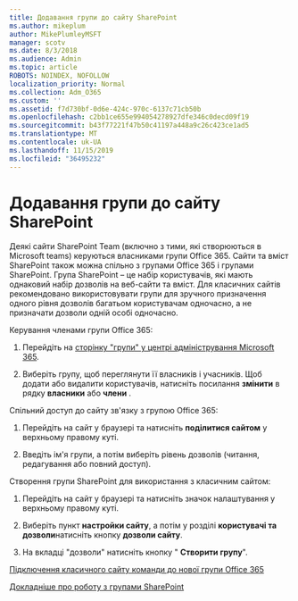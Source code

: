 ```yaml
---
title: Додавання групи до сайту SharePoint
ms.author: mikeplum
author: MikePlumleyMSFT
manager: scotv
ms.date: 8/3/2018
ms.audience: Admin
ms.topic: article
ROBOTS: NOINDEX, NOFOLLOW
localization_priority: Normal
ms.collection: Adm_O365
ms.custom: ''
ms.assetid: f7d730bf-0d6e-424c-970c-6137c71cb50b
ms.openlocfilehash: c2bb1ce655e994054278927dfe346c0decd09f19
ms.sourcegitcommit: b43f77221f47b50c41197a448a9c26c423ce1ad5
ms.translationtype: MT
ms.contentlocale: uk-UA
ms.lasthandoff: 11/15/2019
ms.locfileid: "36495232"
---
```

# <a name="add-a-group-to-a-sharepoint-site"></a>Додавання групи до сайту SharePoint

Деякі сайти SharePoint Team (включно з тими, які створюються в Microsoft teams) керуються власниками групи Office 365. Сайти та вміст SharePoint також можна спільно з групами Office 365 і групами SharePoint. Група SharePoint – це набір користувачів, які мають однаковий набір дозволів на веб-сайти та вміст. Для класичних сайтів рекомендовано використовувати групи для зручного призначення одного рівня дозволів багатьом користувачам одночасно, а не призначати дозволи одній особі одночасно.
  
Керування членами групи Office 365:
  
1. Перейдіть на [сторінку "групи" у центрі адміністрування Microsoft 365](https://portal.office.com/adminportal/home#/groups).
    
2. Виберіть групу, щоб переглянути її власників і учасників. Щоб додати або видалити користувачів, натисніть посилання **змінити** в рядку **власники** або **члени** . 
    
Спільний доступ до сайту зв'язку з групою Office 365:
  
1. Перейдіть на сайт у браузері та натисніть **поділитися сайтом** у верхньому правому куті. 
    
2. Введіть ім'я групи, а потім виберіть рівень дозволів (читання, редагування або повний доступ).
    
Створення групи SharePoint для використання з класичним сайтом:
  
1. Перейдіть на сайт у браузері та натисніть значок налаштування у верхньому правому куті.
    
2. Виберіть пункт **настройки сайту**, а потім у розділі **користувачі та дозволи**натисніть кнопку **дозволи сайту**.
    
3. На вкладці "дозволи" натисніть кнопку " **Створити групу**".
    
[Підключення класичного сайту команди до нової групи Office 365](https://go.microsoft.com/fwlink/?linkid=2008654)
  
[Докладніше про роботу з групами SharePoint](https://go.microsoft.com/fwlink/?linkid=874658)
  

